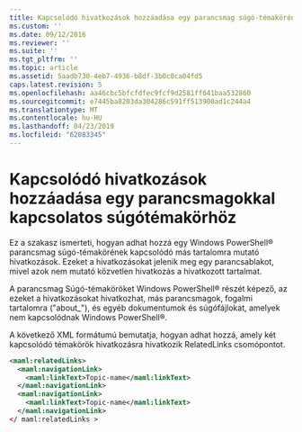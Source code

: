 ```yaml
---
title: Kapcsolódó hivatkozások hozzáadása egy parancsmag súgó-témakörének |} A Microsoft Docs
ms.custom: ''
ms.date: 09/12/2016
ms.reviewer: ''
ms.suite: ''
ms.tgt_pltfrm: ''
ms.topic: article
ms.assetid: 5aadb730-4eb7-4936-b8df-3b0c0ca04fd5
caps.latest.revision: 5
ms.openlocfilehash: aa46cbc5bfcfdfec9fcf9d2581ff641baa532860
ms.sourcegitcommit: e7445ba8203da304286c591ff513900ad1c244a4
ms.translationtype: MT
ms.contentlocale: hu-HU
ms.lasthandoff: 04/23/2019
ms.locfileid: "62083345"
---
```

# <a name="how-to-add-related-links-to-a-cmdlet-help-topic"></a>Kapcsolódó hivatkozások hozzáadása egy parancsmagokkal kapcsolatos súgótémakörhöz

Ez a szakasz ismerteti, hogyan adhat hozzá egy Windows PowerShell® parancsmag súgó-témakörének kapcsolódó más tartalomra mutató hivatkozások. Ezeket a hivatkozásokat jelenik meg egy parancsablakot, mivel azok nem mutató közvetlen hivatkozás a hivatkozott tartalmat.

A parancsmag Súgó-témaköröket Windows PowerShell® részét képező, az ezeket a hivatkozásokat hivatkozhat, más parancsmagok, fogalmi tartalomra ("about_"), és egyéb dokumentumok és súgófájlokat, amelyek nem kapcsolódnak Windows PowerShell®.

A következő XML formátumú bemutatja, hogyan adhat hozzá, amely két kapcsolódó témakörök hivatkozásra hivatkozik RelatedLinks csomópontot.

```xml
<maml:relatedLinks>
  <maml:navigationLink>
    <maml:linkText>Topic-name</maml:linkText>
  </maml:navigationLink>
  <maml:navigationLink>
    <maml:linkText>Topic-name</maml:linkText>
  </maml:navigationLink>
</ maml:relatedLinks >
```



